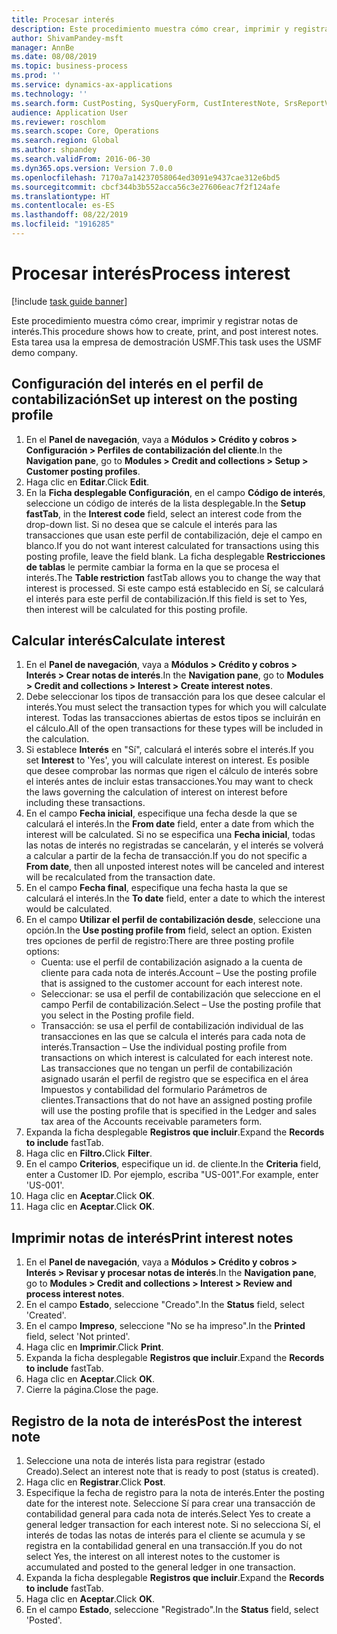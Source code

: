 ```yaml
---
title: Procesar interés
description: Este procedimiento muestra cómo crear, imprimir y registrar notas de interés.
author: ShivamPandey-msft
manager: AnnBe
ms.date: 08/08/2019
ms.topic: business-process
ms.prod: ''
ms.service: dynamics-ax-applications
ms.technology: ''
ms.search.form: CustPosting, SysQueryForm, CustInterestNote, SrsReportViewerForm
audience: Application User
ms.reviewer: roschlom
ms.search.scope: Core, Operations
ms.search.region: Global
ms.author: shpandey
ms.search.validFrom: 2016-06-30
ms.dyn365.ops.version: Version 7.0.0
ms.openlocfilehash: 7170a7a14237058064ed3091e9437cae312e6bd5
ms.sourcegitcommit: cbcf344b3b552acca56c3e27606eac7f2f124afe
ms.translationtype: HT
ms.contentlocale: es-ES
ms.lasthandoff: 08/22/2019
ms.locfileid: "1916285"
---
```

# <a name="process-interest"></a><span data-ttu-id="f4e0b-103">Procesar interés</span><span class="sxs-lookup"><span data-stu-id="f4e0b-103">Process interest</span></span>

[!include [task guide banner](../../includes/task-guide-banner.md)]

<span data-ttu-id="f4e0b-104">Este procedimiento muestra cómo crear, imprimir y registrar notas de interés.</span><span class="sxs-lookup"><span data-stu-id="f4e0b-104">This procedure shows how to create, print, and post interest notes.</span></span> <span data-ttu-id="f4e0b-105">Esta tarea usa la empresa de demostración USMF.</span><span class="sxs-lookup"><span data-stu-id="f4e0b-105">This task uses the USMF demo company.</span></span>


## <a name="set-up-interest-on-the-posting-profile"></a><span data-ttu-id="f4e0b-106">Configuración del interés en el perfil de contabilización</span><span class="sxs-lookup"><span data-stu-id="f4e0b-106">Set up interest on the posting profile</span></span>
1. <span data-ttu-id="f4e0b-107">En el **Panel de navegación**, vaya a **Módulos > Crédito y cobros > Configuración > Perfiles de contabilización del cliente**.</span><span class="sxs-lookup"><span data-stu-id="f4e0b-107">In the **Navigation pane**, go to **Modules > Credit and collections > Setup > Customer posting profiles**.</span></span>
2. <span data-ttu-id="f4e0b-108">Haga clic en **Editar**.</span><span class="sxs-lookup"><span data-stu-id="f4e0b-108">Click **Edit**.</span></span>
3. <span data-ttu-id="f4e0b-109">En la **Ficha desplegable Configuración**, en el campo **Código de interés**, seleccione un código de interés de la lista desplegable.</span><span class="sxs-lookup"><span data-stu-id="f4e0b-109">In the **Setup fastTab**, in the **Interest code** field, select an interest code from the drop-down list.</span></span> <span data-ttu-id="f4e0b-110">Si no desea que se calcule el interés para las transacciones que usan este perfil de contabilización, deje el campo en blanco.</span><span class="sxs-lookup"><span data-stu-id="f4e0b-110">If you do not want interest calculated for transactions using this posting profile, leave the field blank.</span></span> <span data-ttu-id="f4e0b-111">La ficha desplegable **Restricciones de tablas** le permite cambiar la forma en la que se procesa el interés.</span><span class="sxs-lookup"><span data-stu-id="f4e0b-111">The **Table restriction** fastTab allows you to change the way that interest is processed.</span></span> <span data-ttu-id="f4e0b-112">Si este campo está establecido en Sí, se calculará el interés para este perfil de contabilización.</span><span class="sxs-lookup"><span data-stu-id="f4e0b-112">If this field is set to Yes, then interest will be calculated for this posting profile.</span></span>  

## <a name="calculate-interest"></a><span data-ttu-id="f4e0b-113">Calcular interés</span><span class="sxs-lookup"><span data-stu-id="f4e0b-113">Calculate interest</span></span>
1. <span data-ttu-id="f4e0b-114">En el **Panel de navegación**, vaya a **Módulos > Crédito y cobros > Interés > Crear notas de interés**.</span><span class="sxs-lookup"><span data-stu-id="f4e0b-114">In the **Navigation pane**, go to **Modules > Credit and collections > Interest > Create interest notes**.</span></span>
2. <span data-ttu-id="f4e0b-115">Debe seleccionar los tipos de transacción para los que desee calcular el interés.</span><span class="sxs-lookup"><span data-stu-id="f4e0b-115">You must select the transaction types for which you will calculate interest.</span></span> <span data-ttu-id="f4e0b-116">Todas las transacciones abiertas de estos tipos se incluirán en el cálculo.</span><span class="sxs-lookup"><span data-stu-id="f4e0b-116">All of the open transactions for these types will be included in the calculation.</span></span>  
3. <span data-ttu-id="f4e0b-117">Si establece **Interés** en "Sí", calculará el interés sobre el interés.</span><span class="sxs-lookup"><span data-stu-id="f4e0b-117">If you set **Interest** to 'Yes', you will calculate interest on interest.</span></span> <span data-ttu-id="f4e0b-118">Es posible que desee comprobar las normas que rigen el cálculo de interés sobre el interés antes de incluir estas transacciones.</span><span class="sxs-lookup"><span data-stu-id="f4e0b-118">You may want to check the laws governing the calculation of interest on interest before including these transactions.</span></span>  
4. <span data-ttu-id="f4e0b-119">En el campo **Fecha inicial**, especifique una fecha desde la que se calculará el interés.</span><span class="sxs-lookup"><span data-stu-id="f4e0b-119">In the **From date** field, enter a date from which the interest will be calculated.</span></span> <span data-ttu-id="f4e0b-120">Si no se especifica una **Fecha inicial**, todas las notas de interés no registradas se cancelarán, y el interés se volverá a calcular a partir de la fecha de transacción.</span><span class="sxs-lookup"><span data-stu-id="f4e0b-120">If you do not specific a **From date**, then all unposted interest notes will be canceled and interest will be recalculated from the transaction date.</span></span>
5. <span data-ttu-id="f4e0b-121">En el campo **Fecha final**, especifique una fecha hasta la que se calculará el interés.</span><span class="sxs-lookup"><span data-stu-id="f4e0b-121">In the **To date** field, enter a date to which the interest would be calculated.</span></span>
6. <span data-ttu-id="f4e0b-122">En el campo **Utilizar el perfil de contabilización desde**, seleccione una opción.</span><span class="sxs-lookup"><span data-stu-id="f4e0b-122">In the **Use posting profile from** field, select an option.</span></span> <span data-ttu-id="f4e0b-123">Existen tres opciones de perfil de registro:</span><span class="sxs-lookup"><span data-stu-id="f4e0b-123">There are three posting profile options:</span></span>
    - <span data-ttu-id="f4e0b-124">Cuenta: use el perfil de contabilización asignado a la cuenta de cliente para cada nota de interés.</span><span class="sxs-lookup"><span data-stu-id="f4e0b-124">Account – Use the posting profile that is assigned to the customer account for each interest note.</span></span> 
    - <span data-ttu-id="f4e0b-125">Seleccionar: se usa el perfil de contabilización que seleccione en el campo Perfil de contabilización.</span><span class="sxs-lookup"><span data-stu-id="f4e0b-125">Select – Use the posting profile that you select in the Posting profile field.</span></span>
    - <span data-ttu-id="f4e0b-126">Transacción: se usa el perfil de contabilización individual de las transacciones en las que se calcula el interés para cada nota de interés.</span><span class="sxs-lookup"><span data-stu-id="f4e0b-126">Transaction – Use the individual posting profile from transactions on which interest is calculated for each interest note.</span></span> <span data-ttu-id="f4e0b-127">Las transacciones que no tengan un perfil de contabilización asignado usarán el perfil de registro que se especifica en el área Impuestos y contabilidad del formulario Parámetros de clientes.</span><span class="sxs-lookup"><span data-stu-id="f4e0b-127">Transactions that do not have an assigned posting profile will use the posting profile that is specified in the Ledger and sales tax area of the Accounts receivable parameters form.</span></span>  
7. <span data-ttu-id="f4e0b-128">Expanda la ficha desplegable **Registros que incluir**.</span><span class="sxs-lookup"><span data-stu-id="f4e0b-128">Expand the **Records to include** fastTab.</span></span>
8. <span data-ttu-id="f4e0b-129">Haga clic en **Filtro.**</span><span class="sxs-lookup"><span data-stu-id="f4e0b-129">Click **Filter**.</span></span>
9. <span data-ttu-id="f4e0b-130">En el campo **Criterios**, especifique un id. de cliente.</span><span class="sxs-lookup"><span data-stu-id="f4e0b-130">In the **Criteria** field, enter a Customer ID.</span></span> <span data-ttu-id="f4e0b-131">Por ejemplo, escriba "US-001".</span><span class="sxs-lookup"><span data-stu-id="f4e0b-131">For example, enter 'US-001'.</span></span>
6. <span data-ttu-id="f4e0b-132">Haga clic en **Aceptar**.</span><span class="sxs-lookup"><span data-stu-id="f4e0b-132">Click **OK**.</span></span>
7. <span data-ttu-id="f4e0b-133">Haga clic en **Aceptar**.</span><span class="sxs-lookup"><span data-stu-id="f4e0b-133">Click **OK**.</span></span>

## <a name="print-interest-notes"></a><span data-ttu-id="f4e0b-134">Imprimir notas de interés</span><span class="sxs-lookup"><span data-stu-id="f4e0b-134">Print interest notes</span></span>
1. <span data-ttu-id="f4e0b-135">En el **Panel de navegación**, vaya a **Módulos > Crédito y cobros > Interés > Revisar y procesar notas de interés**.</span><span class="sxs-lookup"><span data-stu-id="f4e0b-135">In the **Navigation pane**, go to **Modules > Credit and collections > Interest > Review and process interest notes**.</span></span>
2. <span data-ttu-id="f4e0b-136">En el campo **Estado**, seleccione "Creado".</span><span class="sxs-lookup"><span data-stu-id="f4e0b-136">In the **Status** field, select 'Created'.</span></span>
3. <span data-ttu-id="f4e0b-137">En el campo **Impreso**, seleccione "No se ha impreso".</span><span class="sxs-lookup"><span data-stu-id="f4e0b-137">In the **Printed** field, select 'Not printed'.</span></span>
4. <span data-ttu-id="f4e0b-138">Haga clic en **Imprimir**.</span><span class="sxs-lookup"><span data-stu-id="f4e0b-138">Click **Print**.</span></span>
5. <span data-ttu-id="f4e0b-139">Expanda la ficha desplegable **Registros que incluir**.</span><span class="sxs-lookup"><span data-stu-id="f4e0b-139">Expand the **Records to include** fastTab.</span></span>
6. <span data-ttu-id="f4e0b-140">Haga clic en **Aceptar**.</span><span class="sxs-lookup"><span data-stu-id="f4e0b-140">Click **OK**.</span></span>
7. <span data-ttu-id="f4e0b-141">Cierre la página.</span><span class="sxs-lookup"><span data-stu-id="f4e0b-141">Close the page.</span></span>

## <a name="post-the-interest-note"></a><span data-ttu-id="f4e0b-142">Registro de la nota de interés</span><span class="sxs-lookup"><span data-stu-id="f4e0b-142">Post the interest note</span></span>
1. <span data-ttu-id="f4e0b-143">Seleccione una nota de interés lista para registrar (estado Creado).</span><span class="sxs-lookup"><span data-stu-id="f4e0b-143">Select an interest note that is ready to post (status is created).</span></span>
2. <span data-ttu-id="f4e0b-144">Haga clic en **Registrar**.</span><span class="sxs-lookup"><span data-stu-id="f4e0b-144">Click **Post**.</span></span>
3. <span data-ttu-id="f4e0b-145">Especifique la fecha de registro para la nota de interés.</span><span class="sxs-lookup"><span data-stu-id="f4e0b-145">Enter the posting date for the interest note.</span></span> <span data-ttu-id="f4e0b-146">Seleccione Sí para crear una transacción de contabilidad general para cada nota de interés.</span><span class="sxs-lookup"><span data-stu-id="f4e0b-146">Select Yes to create a general ledger transaction for each interest note.</span></span> <span data-ttu-id="f4e0b-147">Si no selecciona Sí, el interés de todas las notas de interés para el cliente se acumula y se registra en la contabilidad general en una transacción.</span><span class="sxs-lookup"><span data-stu-id="f4e0b-147">If you do not select Yes, the interest on all interest notes to the customer is accumulated and posted to the general ledger in one transaction.</span></span>  
4. <span data-ttu-id="f4e0b-148">Expanda la ficha desplegable **Registros que incluir**.</span><span class="sxs-lookup"><span data-stu-id="f4e0b-148">Expand the **Records to include** fastTab.</span></span>
5. <span data-ttu-id="f4e0b-149">Haga clic en **Aceptar**.</span><span class="sxs-lookup"><span data-stu-id="f4e0b-149">Click **OK**.</span></span>
6. <span data-ttu-id="f4e0b-150">En el campo **Estado**, seleccione "Registrado".</span><span class="sxs-lookup"><span data-stu-id="f4e0b-150">In the **Status** field, select 'Posted'.</span></span>

